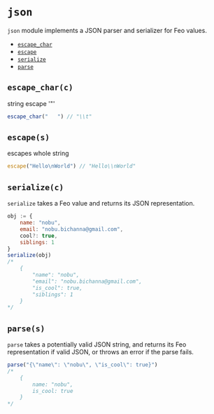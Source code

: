 # `json`
`json` module implements a JSON parser and serializer for Feo values.

 - [`escape_char`](#escape_charc)
 - [`escape`](#escapes)
 - [`serialize`](#serializec)
 - [`parse`](#parses)

## `escape_char(c)`
string escape '"'
```js
escape_char("   ") // "\\t"
```

## `escape(s)`
escapes whole string
```js
escape("Hello\nWorld") // "Hello\\nWorld"
```

## `serialize(c)`
`serialize` takes a Feo value and returns its JSON representation.
```js
obj := {
    name: "nobu",
    email: "nobu.bichanna@gmail.com",
    cool?: true,
    siblings: 1
}
serialize(obj)
/*
    {
        "name": "nobu",
        "email": "nobu.bichanna@gmail.com",
        "is_cool": true,
        "siblings": 1
    }
*/
```

## `parse(s)`
`parse` takes a potentially valid JSON string, and returns its Feo representation if valid JSON, or throws an error if the parse fails.
```js
parse("{\"name\": \"nobu\", \"is_cool\": true}")
/*
    {
        name: "nobu",
        is_cool: true
    }
*/
```
